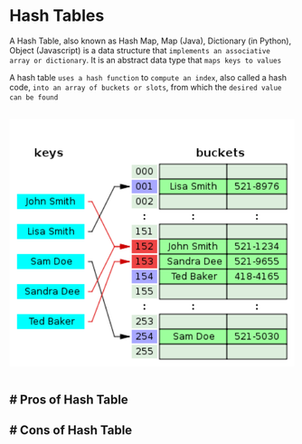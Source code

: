 # Hash Tables

A Hash Table, also known as Hash Map, Map (Java), Dictionary (in Python), Object (Javascript) is a data structure that `implements an associative array or dictionary`. It is an abstract data type that `maps keys to values`

A hash table `uses a hash function` to `compute an index`, also called a hash code, `into an array of buckets or slots`, from which the `desired value can be found`

<br>
<img src="../Assets/hash-table.jpg" width="700" style="display: block; margin: 0 auto" />
<br>

## # Pros of Hash Table

## # Cons of Hash Table
